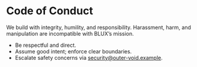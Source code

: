 # Code of Conduct

We build with integrity, humility, and responsibility. Harassment, harm, and manipulation are incompatible with BLUX’s mission.

- Be respectful and direct.
- Assume good intent; enforce clear boundaries.
- Escalate safety concerns via security@outer-void.example.
